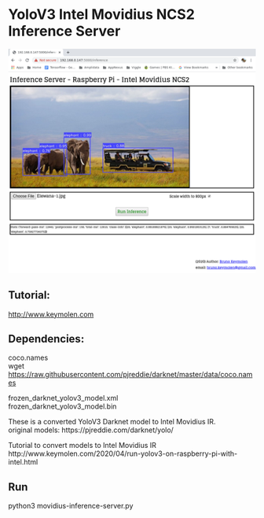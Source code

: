 YoloV3 Intel Movidius NCS2 Inference Server
===========================================

<img src="doc/example-1.png" width="700">

Tutorial:
--------
http://www.keymolen.com


Dependencies:
------------

coco.names<br>
wget https://raw.githubusercontent.com/pjreddie/darknet/master/data/coco.names
<p>
frozen_darknet_yolov3_model.xml<br>
frozen_darknet_yolov3_model.bin<br>
<p>
These is a converted YoloV3 Darknet model to Intel Movidius IR.<br>
original models: https://pjreddie.com/darknet/yolo/
<p>
Tutorial to convert models to Intel Movidius IR
http://www.keymolen.com/2020/04/run-yolov3-on-raspberry-pi-with-intel.html


Run
---
python3 movidius-inference-server.py
